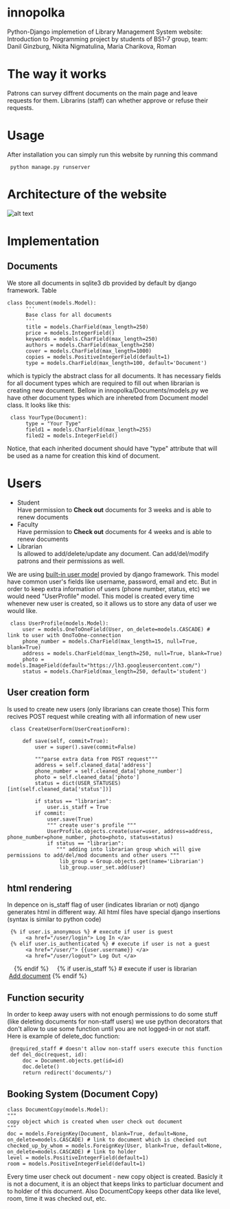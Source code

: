 # innopolka
Python-Django implemetion of Library Management System website: 
Introduction to Programming project by students of BS1-7 group, team: Danil Ginzburg, Nikita Nigmatulina,
Maria Charikova, Roman

# The way it works
Patrons can survey diffrent documents on the main page and leave requests for them. Librarins (staff) can whether 
approve or refuse their requests. 

# Usage
After installation you can simply run this website by running this command

     python manage.py runserver
  
# Architecture of the website
![alt text](https://github.com/charikova/innopolka/blob/master/architecture%20project.png)
# Implementation
## Documents
We store all documents in sqlite3 db provided by default by django framework. 
Table 

    class Document(models.Model):
          '''
          Base class for all documents
          '''
          title = models.CharField(max_length=250)
          price = models.IntegerField()
          keywords = models.CharField(max_length=250)
          authors = models.CharField(max_length=250)
          cover = models.CharField(max_length=1000)
          copies = models.PositiveIntegerField(default=1)
          type = models.CharField(max_length=100, default='Document')

which is typicly the abstract class for all documents. It has necessary fields for all document types which are 
required to fill out when librarian is creating new document.
Bellow in innopolka/Documents/models.py we have other document types which are inhereted from 
Document model class. It looks like this: 

     class YourType(Document):
          type = "Your Type"
          field1 = models.CharField(max_length=255)
          filed2 = models.IntegerField()
          
Notice, that each inherited document should have "type" attribute that will be used as a name for 
creation this kind of document. 

# Users 
<ul>
  <li> Student </li>Have permission to <strong>Check out</strong> documents for 3 weeks and is able to renew documents
  <li> Faculty </li>Have permission to <strong>Check out</strong> documents for 4 weeks and is able to renew documents
  <li> Librarian </li>Is allowed to add/delete/update any document. Can add/del/modify patrons and their permissions as well.
</ul>

We are using <a href="https://docs.djangoproject.com/en/2.0/topics/auth/">built-in user model</a> provied by 
django framework. This model have common user's fields like username, password, email and etc. But in order 
to keep extra information of users (phone number, status, etc) we would need "UserProfile" model. This model
is created every time whenever new user is created, so it allows us to store any data of user we would like.

     class UserProfile(models.Model):
         user = models.OneToOneField(User, on_delete=models.CASCADE) # link to user with OnoToOne-connection
         phone_number = models.CharField(max_length=15, null=True, blank=True)
         address = models.CharField(max_length=250, null=True, blank=True)
         photo = models.ImageField(default="https://lh3.googleusercontent.com/")
         status = models.CharField(max_length=250, default='student')
         
         
## User creation form
Is used to create new users (only librarians can create those)
This form recives POST request while creating with all information of new user

     class CreateUserForm(UserCreationForm):

         def save(self, commit=True):
             user = super().save(commit=False)
             
             """parse extra data from POST request"""
             address = self.cleaned_data['address']
             phone_number = self.cleaned_data['phone_number']
             photo = self.cleaned_data['photo']
             status = dict(USER_STATUSES)[int(self.cleaned_data['status'])]
             
             if status == "librarian":
                 user.is_staff = True
             if commit:
                 user.save(True)
                 """ create user's profile """
                 UserProfile.objects.create(user=user, address=address, phone_number=phone_number, photo=photo, status=status)
                 if status == "librarian":
                    """ adding into librarian group which will give permissions to add/del/mod documents and other users """
                     lib_group = Group.objects.get(name='Librarian')
                     lib_group.user_set.add(user)
                     
 ## html rendering
 In depence on is_staff flag of user (indicates librarian or not) django generates html in different way. 
 All html files have special django insertions (syntax is similar to python code)
 
     {% if user.is_anonymous %} # execute if user is guest
          <a href="/user/login"> Log In </a>
     {% elif user.is_authenticated %} # execute if user is not a guest
          <a href="/user/"> {{user.username}} </a>
          <a href="/user/logout"> Log Out </a>
     {% endif %}
     {% if user.is_staff %} # execute if user is librarian
          <a href="/add_doc/">Add document</a>
     {% endif %}
     
## Function security
In order to keep away users with not enough permissions to do some stuff (like deleting documents for non-staff users)
we use python decorators that don't allow to use some function until you are not logged-in or not staff. 
Here is example of delete_doc function:

     @required_staff # doesn't allow non-staff users execute this function
     def del_doc(request, id):
         doc = Document.objects.get(id=id)
         doc.delete()
         return redirect('documents/')
         
## Booking System (Document Copy)
    class DocumentCopy(models.Model):
    """
    copy object which is created when user check out document
    """
    doc = models.ForeignKey(Document, blank=True, default=None, on_delete=models.CASCADE) # link to document which is checked out
    checked_up_by_whom = models.ForeignKey(User, blank=True, default=None, on_delete=models.CASCADE) # link to holder
    level = models.PositiveIntegerField(default=1)
    room = models.PositiveIntegerField(default=1)

Every time user check out document - new copy object is created. Basicly it is not a document, it is
an object that keeps links to particluar document and to holder of this document. Also DocumentCopy
keeps other data like level, room, time it was checked out, etc.


